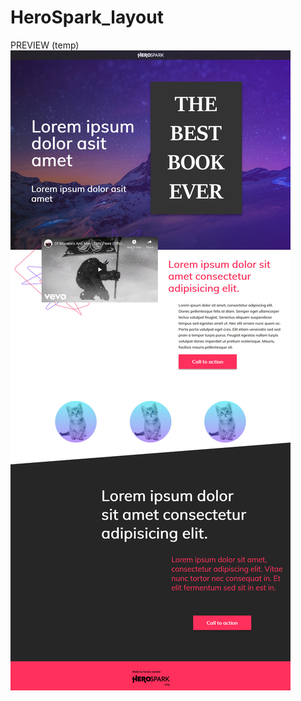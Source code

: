 # HeroSpark_layout

PREVIEW (temp)
![alt text](https://github.com/marcfreir/HeroSpark_layout/blob/master/_PREVIEW/HEROSPARK-preview.jpg)
